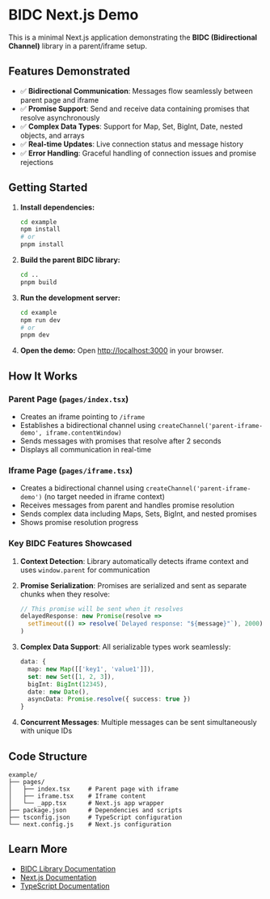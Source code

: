 # BIDC Next.js Demo

This is a minimal Next.js application demonstrating the **BIDC (Bidirectional Channel)** library in a parent/iframe setup.

## Features Demonstrated

- ✅ **Bidirectional Communication**: Messages flow seamlessly between parent page and iframe
- ✅ **Promise Support**: Send and receive data containing promises that resolve asynchronously
- ✅ **Complex Data Types**: Support for Map, Set, BigInt, Date, nested objects, and arrays  
- ✅ **Real-time Updates**: Live connection status and message history
- ✅ **Error Handling**: Graceful handling of connection issues and promise rejections

## Getting Started

1. **Install dependencies:**
   ```bash
   cd example
   npm install
   # or
   pnpm install
   ```

2. **Build the parent BIDC library:**
   ```bash
   cd ..
   pnpm build
   ```

3. **Run the development server:**
   ```bash
   cd example
   npm run dev
   # or
   pnpm dev
   ```

4. **Open the demo:**
   Open [http://localhost:3000](http://localhost:3000) in your browser.

## How It Works

### Parent Page (`pages/index.tsx`)
- Creates an iframe pointing to `/iframe`
- Establishes a bidirectional channel using `createChannel('parent-iframe-demo', iframe.contentWindow)`
- Sends messages with promises that resolve after 2 seconds
- Displays all communication in real-time

### Iframe Page (`pages/iframe.tsx`)  
- Creates a bidirectional channel using `createChannel('parent-iframe-demo')` (no target needed in iframe context)
- Receives messages from parent and handles promise resolution
- Sends complex data including Maps, Sets, BigInt, and nested promises
- Shows promise resolution progress

### Key BIDC Features Showcased

1. **Context Detection**: Library automatically detects iframe context and uses `window.parent` for communication

2. **Promise Serialization**: Promises are serialized and sent as separate chunks when they resolve:
   ```typescript
   // This promise will be sent when it resolves
   delayedResponse: new Promise(resolve => 
     setTimeout(() => resolve(`Delayed response: "${message}"`), 2000)
   )
   ```

3. **Complex Data Support**: All serializable types work seamlessly:
   ```typescript
   data: {
     map: new Map([['key1', 'value1']]),
     set: new Set([1, 2, 3]),
     bigInt: BigInt(12345),
     date: new Date(),
     asyncData: Promise.resolve({ success: true })
   }
   ```

4. **Concurrent Messages**: Multiple messages can be sent simultaneously with unique IDs

## Code Structure

```
example/
├── pages/
│   ├── index.tsx     # Parent page with iframe
│   ├── iframe.tsx    # Iframe content
│   └── _app.tsx      # Next.js app wrapper
├── package.json      # Dependencies and scripts
├── tsconfig.json     # TypeScript configuration
└── next.config.js    # Next.js configuration
```

## Learn More

- [BIDC Library Documentation](../README.md)
- [Next.js Documentation](https://nextjs.org/docs)
- [TypeScript Documentation](https://www.typescriptlang.org/docs)